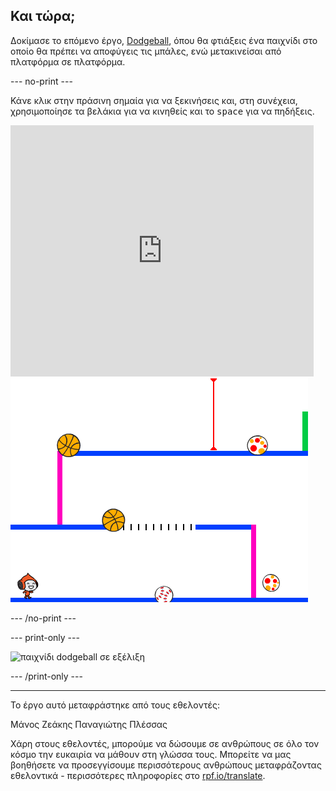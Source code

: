 ## Και τώρα;

Δοκίμασε το επόμενο έργο, [Dodgeball](https://projects.raspberrypi.org/el-GR/projects/dodgeball?utm_source=pathway&utm_medium=whatnext&utm_campaign=projects), όπου θα φτιάξεις ένα παιχνίδι στο οποίο θα πρέπει να αποφύγεις τις μπάλες, ενώ μετακινείσαι από πλατφόρμα σε πλατφόρμα.

--- no-print ---

Κάνε κλικ στην πράσινη σημαία για να ξεκινήσεις και, στη συνέχεια, χρησιμοποίησε τα βελάκια για να κινηθείς και το <kbd>space</kbd> για να πηδήξεις.

<div class="scratch-preview">
  <iframe allowtransparency="true" width="485" height="402" src="https://scratch.mit.edu/projects/embed/369612251/?autostart=false" frameborder="0" scrolling="no"></iframe>
  <img src="images/dodge-final.png">
</div>

--- /no-print ---

--- print-only ---

![παιχνίδι dodgeball σε εξέλιξη](images/dodgeball-showcase.png)

--- /print-only ---

***

Το έργο αυτό μεταφράστηκε από τους εθελοντές:

Μάνος Ζεάκης
Παναγιώτης Πλέσσας

Χάρη στους εθελοντές, μπορούμε να δώσουμε σε ανθρώπους σε όλο τον κόσμο την ευκαιρία να μάθουν στη γλώσσα τους. Μπορείτε να μας βοηθήσετε να προσεγγίσουμε περισσότερους ανθρώπους μεταφράζοντας εθελοντικά - περισσότερες πληροφορίες στο [rpf.io/translate](https://rpf.io/translate).